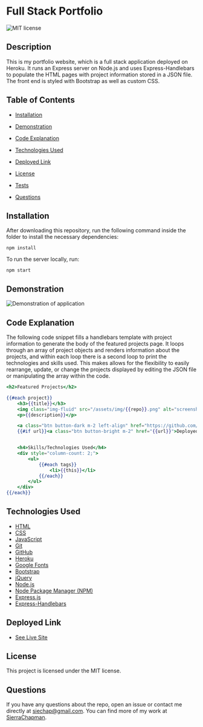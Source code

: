 # Full Stack Portfolio

![MIT license](https://img.shields.io/badge/license-MIT-blue.svg)

## Description

This is my portfolio website, which is a full stack application deployed on Heroku. It runs an Express server on Node.js and uses Express-Handlebars to populate the HTML pages with project information stored in a JSON file. The front end is styled with Bootstrap as well as custom CSS. 

## Table of Contents

* [Installation](#installation)

* [Demonstration](#demonstration)

* [Code Explanation](#code-explanation)

* [Technologies Used](#technologies-used)

* [Deployed Link](#deployed-link)

* [License](#license)

* [Tests](#tests)

* [Questions](#questions)

## Installation

After downloading this repository, run the following command inside the folder to install the necessary dependencies:

```
npm install
```

To run the server locally, run:

```
npm start
```

## Demonstration

![Demonstration of application](demo.gif)

## Code Explanation

The following code snippet fills a handlebars template with project information to generate the body of the featured projects page. It loops through an array of project objects and renders information about the projects, and within each loop there is a second loop to print the technologies and skills used. This makes allows for the flexibility to easily rearrange, update, or change the projects displayed by editing the JSON file or manipulating the array within the code.

```handlebars
<h2>Featured Projects</h2>

{{#each project}}
    <h3>{{title}}</h3>
    <img class="img-fluid" src="/assets/img/{{repo}}.png" alt="screenshot of {{title}}" width="1000">
    <p>{{description}}</p>

    <a class="btn button-dark m-2 left-align" href="https://github.com/SierraChapman/{{repo}}">GitHub Repo</a> 
    {{#if url}}<a class="btn button-bright m-2" href="{{url}}">Deployed Application</a>{{/if}}


    <h4>Skills/Technologies Used</h4>
    <div style="column-count: 2;">
        <ul>
            {{#each tags}}
                <li>{{this}}</li>
            {{/each}}
        </ul>
    </div>
{{/each}}
```

## Technologies Used

* [HTML](https://developer.mozilla.org/en-US/docs/Web/HTML)
* [CSS](https://developer.mozilla.org/en-US/docs/Web/CSS)
* [JavaScript](https://developer.mozilla.org/en-US/docs/Web/JavaScript)
* [Git](https://git-scm.com/)
* [GitHub](https://github.com/)
* [Heroku](https://www.heroku.com/)
* [Google Fonts](https://fonts.google.com/)
* [Bootstrap](https://getbootstrap.com/)
* [jQuery](https://jquery.com/)
* [Node.js](https://nodejs.org/en/)
* [Node Package Manager (NPM)](https://www.npmjs.com/)
* [Express.js](https://expressjs.com/)
* [Express-Handlebars](https://www.npmjs.com/package/express-handlebars)


## Deployed Link

* [See Live Site](https://full-stack-portfolio-sc.herokuapp.com/)

## License

This project is licensed under the MIT license.

## Questions

If you have any questions about the repo, open an issue or contact me directly at siechap@gmail.com. You can find more of my work at [SierraChapman](https://github.com/SierraChapman/).